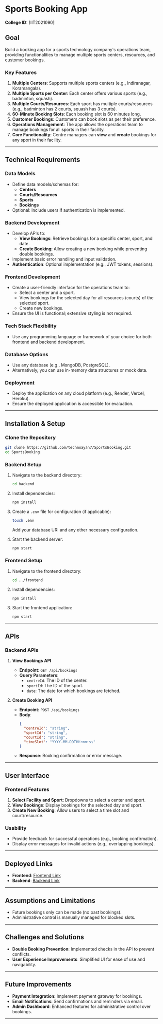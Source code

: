 
# **Sports Booking App**

**College ID:** [IIT2021090]

## **Goal**
Build a booking app for a sports technology company's operations team, providing functionalities to manage multiple sports centers, resources, and customer bookings.

### **Key Features**
1. **Multiple Centers**: Supports multiple sports centers (e.g., Indiranagar, Koramangala).
2. **Multiple Sports per Center**: Each center offers various sports (e.g., badminton, squash).
3. **Multiple Courts/Resources**: Each sport has multiple courts/resources (e.g., badminton has 2 courts, squash has 3 courts).
4. **60-Minute Booking Slots**: Each booking slot is 60 minutes long.
5. **Customer Bookings**: Customers can book slots as per their preference.
6. **Operations Management**: The app allows the operations team to manage bookings for all sports in their facility.
7. **Core Functionality**: Centre managers can **view** and **create** bookings for any sport in their facility.

---

## **Technical Requirements**

### **Data Models**
- Define data models/schemas for:
  - **Centers**
  - **Courts/Resources**
  - **Sports**
  - **Bookings**
- Optional: Include users if authentication is implemented.

### **Backend Development**
- Develop APIs to:
  - **View Bookings**: Retrieve bookings for a specific center, sport, and date.
  - **Create Booking**: Allow creating a new booking while preventing double bookings.
- Implement basic error handling and input validation.
- **Authentication**: Optional implementation (e.g., JWT tokens, sessions).

### **Frontend Development**
- Create a user-friendly interface for the operations team to:
  - Select a center and a sport.
  - View bookings for the selected day for all resources (courts) of the selected sport.
  - Create new bookings.
- Ensure the UI is functional; extensive styling is not required.

### **Tech Stack Flexibility**
- Use any programming language or framework of your choice for both frontend and backend development.

### **Database Options**
- Use any database (e.g., MongoDB, PostgreSQL).
- Alternatively, you can use in-memory data structures or mock data.

### **Deployment**
- Deploy the application on any cloud platform (e.g., Render, Vercel, Heroku).
- Ensure the deployed application is accessible for evaluation.

---

## **Installation & Setup**

### **Clone the Repository**
```bash
git clone https://github.com/technoayan7/SportsBooking.git
cd SportsBooking
```

### **Backend Setup**
1. Navigate to the backend directory:
   ```bash
   cd backend
   ```
2. Install dependencies:
   ```bash
   npm install
   ```
3. Create a `.env` file for configuration (if applicable):
   ```bash
   touch .env
   ```
   Add your database URI and any other necessary configuration.

4. Start the backend server:
   ```bash
   npm start
   ```

### **Frontend Setup**
1. Navigate to the frontend directory:
   ```bash
   cd ../frontend
   ```
2. Install dependencies:
   ```bash
   npm install
   ```
3. Start the frontend application:
   ```bash
   npm start
   ```

---

## **APIs**

### **Backend APIs**
1. **View Bookings API**
   - **Endpoint**: `GET /api/bookings`
   - **Query Parameters**:
     - `centreId`: The ID of the center.
     - `sportId`: The ID of the sport.
     - `date`: The date for which bookings are fetched.
  
2. **Create Booking API**
   - **Endpoint**: `POST /api/bookings`
   - **Body**: 
     ```json
     {
       "centreId": "string",
       "sportId": "string",
       "courtId": "string",
       "timeSlot": "YYYY-MM-DDTHH:mm:ss"
     }
     ```
   - **Response**: Booking confirmation or error message.

---

## **User Interface**

### **Frontend Features**
1. **Select Facility and Sport**: Dropdowns to select a center and sport.
2. **View Bookings**: Display bookings for the selected day and sport.
3. **Create New Booking**: Allow users to select a time slot and court/resource.

### **Usability**
- Provide feedback for successful operations (e.g., booking confirmation).
- Display error messages for invalid actions (e.g., overlapping bookings).

---

## **Deployed Links**
- **Frontend**: [Frontend Link](https://sportbookings.onrender.com)  
- **Backend**: [Backend Link](https://sportsbooking.onrender.com)

---

## **Assumptions and Limitations**
- Future bookings only can be made (no past bookings).
- Administrative control is manually managed for blocked slots.

---

## **Challenges and Solutions**
- **Double Booking Prevention**: Implemented checks in the API to prevent conflicts.
- **User Experience Improvements**: Simplified UI for ease of use and navigability.

---

## **Future Improvements**
- **Payment Integration**: Implement payment gateway for bookings.
- **Email Notifications**: Send confirmations and reminders via email.
- **Admin Dashboard**: Enhanced features for administrative control over bookings.

---

